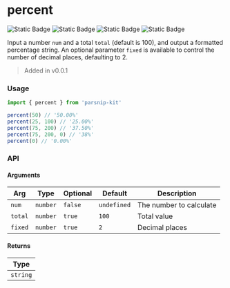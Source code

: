 # percent
![Static Badge](https://img.shields.io/badge/Statement%20Coverage-100.00%-brightgreen) ![Static Badge](https://img.shields.io/badge/Branch%20Coverage-100.00%-brightgreen) ![Static Badge](https://img.shields.io/badge/Function%20Coverage-100.00%-brightgreen) ![Static Badge](https://img.shields.io/badge/Line%20Coverage-100.00%-brightgreen)
      
Input a number `num` and a total `total` (default is 100), and output a formatted percentage string. An optional parameter `fixed` is available to control the number of decimal places, defaulting to 2.

> Added in v0.0.1



### Usage

```ts
import { percent } from 'parsnip-kit'

percent(50) // '50.00%'
percent(25, 100) // '25.00%'
percent(75, 200) // '37.50%'
percent(75, 200, 0) // '38%'
percent(0) // '0.00%'
```


### API

#### Arguments

| Arg | Type | Optional | Default | Description |
| --- | --- | --- | --- | --- |
| `num` | `number` | `false` | `undefined` | The number to calculate |
| `total` | `number` | `true` | `100` | Total value |
| `fixed` | `number` | `true` | `2` | Decimal places |

#### Returns

| Type |
| ---  |
| `string`  |